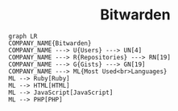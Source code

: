 <h1 align="center">Bitwarden</h1>

```mermaid
graph LR
COMPANY_NAME{Bitwarden}
COMPANY_NAME ---> U{Users} ---> UN[4]
COMPANY_NAME ---> R{Repositories} ---> RN[19]
COMPANY_NAME ---> G{Gists} ---> GN[19]
COMPANY_NAME ---> ML{Most Used<br>Languages}
ML --> Ruby[Ruby]
ML --> HTML[HTML]
ML --> JavaScript[JavaScript]
ML --> PHP[PHP]
```
